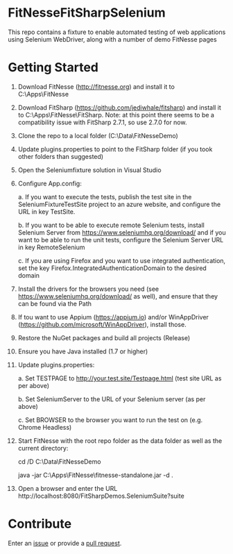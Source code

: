 # FitNesseFitSharpSelenium
This repo contains a fixture to enable automated testing of web applications using Selenium WebDriver, along with a number of demo FitNesse pages

# Getting Started
1. Download FitNesse (http://fitnesse.org) and install it to C:\Apps\FitNesse
1. Download FitSharp (https://github.com/jediwhale/fitsharp) and install it to C:\Apps\FitNesse\FitSharp. Note: at this point there seems to be a compatibility issue with FitSharp 2.7.1, so use 2.7.0 for now.
1. Clone the repo to a local folder (C:\Data\FitNesseDemo)
1. Update plugins.properties to point to the FitSharp folder (if you took other folders than suggested)
1. Open the Seleniumfixture solution in Visual Studio
1. Configure App.config: 

	a. If you want to execute the tests, publish the test site in the SeleniumFixtureTestSite project to an azure website, and configure the URL in key TestSite.

	b. If you want to be able to execute remote Selenium tests, install Selenium Server from https://www.seleniumhq.org/download/ and if you want to be able to run the unit tests, configure the Selenium Server URL in key RemoteSelenium

	c. If you are using Firefox and you want to use integrated authentication, set the key Firefox.IntegratedAuthenticationDomain to the desired domain
1. Install the drivers for the browsers you need (see https://www.seleniumhq.org/download/ as well), and ensure that they can be found via the Path
1. If tou want to use Appium (https://appium.io) and/or WinAppDriver (https://github.com/microsoft/WinAppDriver), install those.
1. Restore the NuGet packages and build all projects (Release)
1. Ensure you have Java installed (1.7 or higher)
1. Update plugins.properties:

	a. Set TESTPAGE to http://your.test.site/Testpage.html (test site URL as per above)

	b. Set SeleniumServer to the URL of your Selenium server (as per above)

	c. Set BROWSER to the browser you want to run the test on (e.g. Chrome Headless)
1. Start FitNesse with the root repo folder as the data folder as well as the current directory:

	cd /D C:\Data\FitNesseDemo
	
	java -jar C:\Apps\FitNesse\fitnesse-standalone.jar -d .
1. Open a browser and enter the URL http://localhost:8080/FitSharpDemos.SeleniumSuite?suite

# Contribute
Enter an [issue](../../issues) or provide a [pull request](../../pulls).
